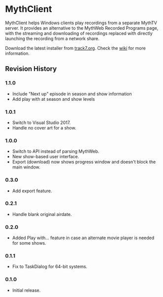 # MythClient
MythClient helps Windows clients play recordings from a separate MythTV server.  It provides an alternative to the MythWeb Recorded Programs page, with the streaming and downloading of recordings replaced with directly launching the recording from a network share.

Download the latest installer from [track7.org](http://www.track7.org/code/vs/mythclient).  Check the [wiki](https://github.com/misterhaan/MythClient/wiki/) for more information.

## Revision History

### 1.1.0
* Include "Next up" episode in season and show information
* Add play with at season and show levels

### 1.0.1
* Switch to Visual Studio 2017.
* Handle no cover art for a show.

### 1.0.0
* Switch to API instead of parsing MythWeb.
* New show-based user interface.
* Export (download) now shows progress window and doesn't block the main window.

### 0.3.0
* Add export feature.

### 0.2.1
* Handle blank original airdate.

### 0.2.0
* Added Play with... feature in case an alternate movie player is needed for some shows.

### 0.1.1
* Fix to TaskDialog for 64-bit systems.

### 0.1.0
* Initial release.